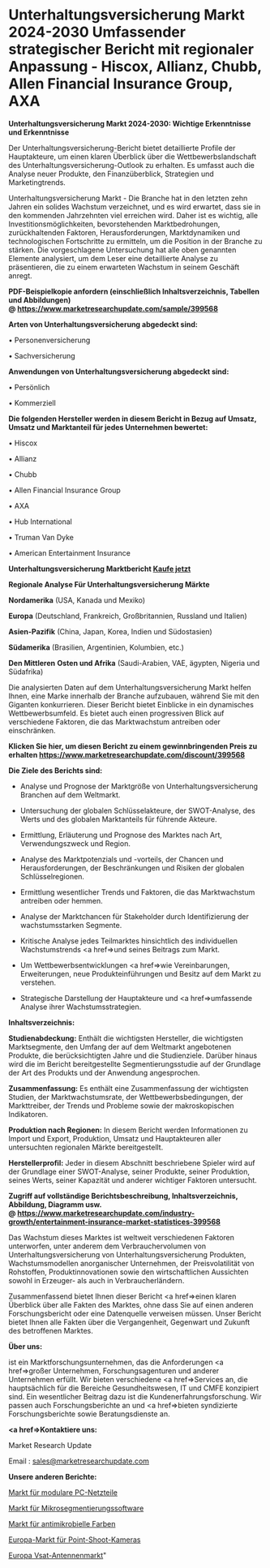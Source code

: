 # Unterhaltungsversicherung Markt 2024-2030 Umfassender strategischer Bericht mit regionaler Anpassung - Hiscox, Allianz, Chubb, Allen Financial Insurance Group, AXA

<strong>Unterhaltungsversicherung Markt 2024-2030: Wichtige Erkenntnisse und Erkenntnisse</strong>

Der Unterhaltungsversicherung-Bericht bietet detaillierte Profile der Hauptakteure, um einen klaren Überblick über die Wettbewerbslandschaft des Unterhaltungsversicherung-Outlook zu erhalten. Es umfasst auch die Analyse neuer Produkte, den Finanzüberblick, Strategien und Marketingtrends.

Unterhaltungsversicherung Markt - Die Branche hat in den letzten zehn Jahren ein solides Wachstum verzeichnet, und es wird erwartet, dass sie in den kommenden Jahrzehnten viel erreichen wird. Daher ist es wichtig, alle Investitionsmöglichkeiten, bevorstehenden Marktbedrohungen, zurückhaltenden Faktoren, Herausforderungen, Marktdynamiken und technologischen Fortschritte zu ermitteln, um die Position in der Branche zu stärken. Die vorgeschlagene Untersuchung hat alle oben genannten Elemente analysiert, um dem Leser eine detaillierte Analyse zu präsentieren, die zu einem erwarteten Wachstum in seinem Geschäft anregt.

<strong><b>PDF-Beispielkopie anfordern (einschließlich Inhaltsverzeichnis, Tabellen und Abbildungen) @ </b></strong><strong><a href=https://www.marketresearchupdate.com/sample/399568><strong>https://www.marketresearchupdate.com/sample/399568</u></a></strong></strong>

<strong>Arten von Unterhaltungsversicherung abgedeckt sind:</strong>

• Personenversicherung

• Sachversicherung

<strong>Anwendungen von Unterhaltungsversicherung abgedeckt sind:</strong>

• Persönlich

• Kommerziell

<strong>Die folgenden Hersteller werden in diesem Bericht in Bezug auf Umsatz, Umsatz und Marktanteil für jedes Unternehmen bewertet:</strong>

• Hiscox

• Allianz

• Chubb

• Allen Financial Insurance Group

• AXA

• Hub International

• Truman Van Dyke

• American Entertainment Insurance

<strong>Unterhaltungsversicherung Marktbericht <a href=https://www.marketresearchupdate.com/buynow/399568>Kaufe jetzt</a></strong>

<strong>Regionale Analyse Für Unterhaltungsversicherung Märkte</strong>

<strong>Nordamerika</strong> (USA, Kanada und Mexiko)

<strong>Europa</strong> (Deutschland, Frankreich, Großbritannien, Russland und Italien)

<strong>Asien-Pazifik</strong> (China, Japan, Korea, Indien und Südostasien)

<strong>Südamerika</strong> (Brasilien, Argentinien, Kolumbien, etc.)

<strong>Den Mittleren</strong> <strong>Osten und Afrika</strong> (Saudi-Arabien, VAE, ägypten, Nigeria und Südafrika)

Die analysierten Daten auf dem Unterhaltungsversicherung Markt helfen Ihnen, eine Marke innerhalb der Branche aufzubauen, während Sie mit den Giganten konkurrieren. Dieser Bericht bietet Einblicke in ein dynamisches Wettbewerbsumfeld. Es bietet auch einen progressiven Blick auf verschiedene Faktoren, die das Marktwachstum antreiben oder einschränken.

<strong>Klicken Sie hier, um diesen Bericht zu einem gewinnbringenden Preis zu erhalten
</strong><strong><a href=https://www.marketresearchupdate.com/discount/399568>https://www.marketresearchupdate.com/discount/399568</b></u></strong></a>

<strong>Die Ziele des Berichts sind:</strong>

- Analyse und Prognose der Marktgröße von Unterhaltungsversicherung Branchen auf dem Weltmarkt.

- Untersuchung der globalen Schlüsselakteure, der SWOT-Analyse, des Werts und des globalen Marktanteils für führende Akteure.

- Ermittlung, Erläuterung und Prognose des Marktes nach Art, Verwendungszweck und Region.

- Analyse des Marktpotenzials und -vorteils, der Chancen und Herausforderungen, der Beschränkungen und Risiken der globalen Schlüsselregionen.

- Ermittlung wesentlicher Trends und Faktoren, die das Marktwachstum antreiben oder hemmen.

- Analyse der Marktchancen für Stakeholder durch Identifizierung der wachstumsstarken Segmente.

- Kritische Analyse jedes Teilmarktes hinsichtlich des individuellen Wachstumstrends <a href=>und</a> seines Beitrags zum Markt.

- Um Wettbewerbsentwicklungen <a href=>wie</a> Vereinbarungen, Erweiterungen, neue Produkteinführungen und Besitz auf dem Markt zu verstehen.

- Strategische Darstellung der Hauptakteure und <a href=>umfas</a>sende Analyse ihrer Wachstumsstrategien.

<strong>Inhaltsverzeichnis:</strong>

<strong>Studienabdeckung:</strong> Enthält die wichtigsten Hersteller, die wichtigsten Marktsegmente, den Umfang der auf dem Weltmarkt angebotenen Produkte, die berücksichtigten Jahre und die Studienziele. Darüber hinaus wird die im Bericht bereitgestellte Segmentierungsstudie auf der Grundlage der Art des Produkts und der Anwendung angesprochen.

<strong>Zusammenfassung:</strong> Es enthält eine Zusammenfassung der wichtigsten Studien, der Marktwachstumsrate, der Wettbewerbsbedingungen, der Markttreiber, der Trends und Probleme sowie der makroskopischen Indikatoren.

<strong>Produktion nach Regionen:</strong> In diesem Bericht werden Informationen zu Import und Export, Produktion, Umsatz und Hauptakteuren aller untersuchten regionalen Märkte bereitgestellt.

<strong>Herstellerprofil:</strong> Jeder in diesem Abschnitt beschriebene Spieler wird auf der Grundlage einer SWOT-Analyse, seiner Produkte, seiner Produktion, seines Werts, seiner Kapazität und anderer wichtiger Faktoren untersucht.

<strong><b>Zugriff auf vollständige Berichtsbeschreibung, Inhaltsverzeichnis, Abbildung, Diagramm usw. @ </b></strong><strong><a href=https://www.marketresearchupdate.com/industry-growth/entertainment-insurance-market-statistices-399568>https://www.marketresearchupdate.com/industry-growth/entertainment-insurance-market-statistices-399568</a></strong>

Das Wachstum dieses Marktes ist weltweit verschiedenen Faktoren unterworfen, unter anderem dem Verbrauchervolumen von Unterhaltungsversicherung von Unterhaltungsversicherung Produkten, Wachstumsmodellen anorganischer Unternehmen, der Preisvolatilität von Rohstoffen, Produktinnovationen sowie den wirtschaftlichen Aussichten sowohl in Erzeuger- als auch in Verbraucherländern.

Zusammenfassend bietet Ihnen dieser Bericht <a href=>einen</a> klaren Überblick über alle Fakten des Marktes, ohne dass Sie auf einen anderen Forschungsbericht oder eine Datenquelle verweisen müssen. Unser Bericht bietet Ihnen alle Fakten über die Vergangenheit, Gegenwart und Zukunft des betroffenen Marktes.

<strong>Über uns:</strong>

 ist ein Marktforschungsunternehmen, das die Anforderungen <a href=>großer</a> Unternehmen, Forschungsagenturen und anderer Unternehmen erfüllt. Wir bieten verschiedene <a href=>Services</a> an, die hauptsächlich für die Bereiche Gesundheitswesen, IT und CMFE konzipiert sind. Ein wesentlicher Beitrag dazu ist die Kundenerfahrungsforschung. Wir passen auch Forschungsberichte an und <a href=>bieten</a> syndizierte Forschungsberichte sowie Beratungsdienste an.

<strong><a href=>Kontaktiere uns:</a></strong>

Market Research Update

Email : sales@marketresearchupdate.com

<strong>Unsere anderen Berichte:</strong>

<a href=https://www.linkedin.com/pulse/pc-modular-power-supply-market-size-growth-set-surge-significantly>Markt für modulare PC-Netzteile</a>

<a href=https://www.linkedin.com/pulse/microsegmentation-software-market-top-leading-vendors>Markt für Mikrosegmentierungssoftware</a>

<a href=https://www.linkedin.com/pulse/antimicrobial-paint-market-size-emerging-trends>Markt für antimikrobielle Farben</a>

<a href=https://www.linkedin.com/pulse/europe-point-shoot-cameras-market-2023-top-industry-trend>Europa-Markt für Point-Shoot-Kameras</a>

<a href=https://www.linkedin.com/pulse/europe-vsat-antennas-market-2023-new-study>Europa Vsat-Antennenmarkt</a>"
